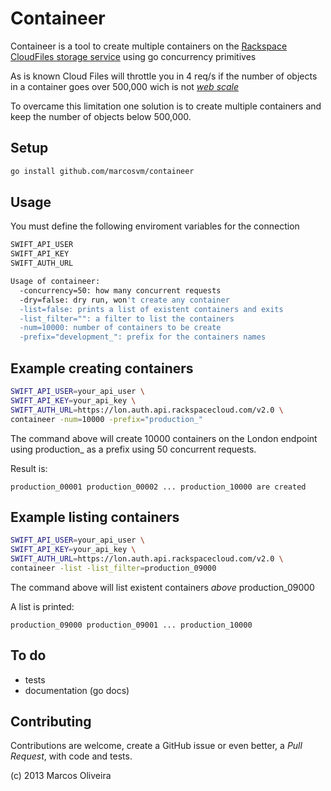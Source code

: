 # Containeer

Containeer is a tool to create multiple containers on the [Rackspace CloudFiles storage service](http://www.rackspace.com/cloud/files/) using go concurrency primitives

As is known Cloud Files will throttle you in 4 req/s if the number of objects in a container goes over 500,000 wich is not [*web scale*](https://www.youtube.com/watch?v=b2F-DItXtZs)

To overcame this limitation one solution is to create multiple containers and keep the number of objects below 500,000.

## Setup

```bash
go install github.com/marcosvm/containeer
```

## Usage

You must define the following enviroment variables for the connection

```bash
SWIFT_API_USER
SWIFT_API_KEY
SWIFT_AUTH_URL
```

```bash
Usage of containeer:
  -concurrency=50: how many concurrent requests
  -dry=false: dry run, won't create any container
  -list=false: prints a list of existent containers and exits
  -list_filter="": a filter to list the containers
  -num=10000: number of containers to be create
  -prefix="development_": prefix for the containers names
```

## Example creating containers

```bash
SWIFT_API_USER=your_api_user \
SWIFT_API_KEY=your_api_key \
SWIFT_AUTH_URL=https://lon.auth.api.rackspacecloud.com/v2.0 \
containeer -num=10000 -prefix="production_"
```

The command above will create 10000 containers on the London endpoint using production_ as a prefix using 50 concurrent requests.

Result is:
```
production_00001 production_00002 ... production_10000 are created
```

## Example listing containers

```bash
SWIFT_API_USER=your_api_user \
SWIFT_API_KEY=your_api_key \
SWIFT_AUTH_URL=https://lon.auth.api.rackspacecloud.com/v2.0 \
containeer -list -list_filter=production_09000
```

The command above will list existent containers *above* production_09000

A list is printed:
```
production_09000 production_09001 ... production_10000
```

## To do

* tests
* documentation (go docs)

## Contributing

Contributions are welcome, create a GitHub issue or even better, a *Pull Request*, with code and tests.

(c) 2013 Marcos Oliveira
